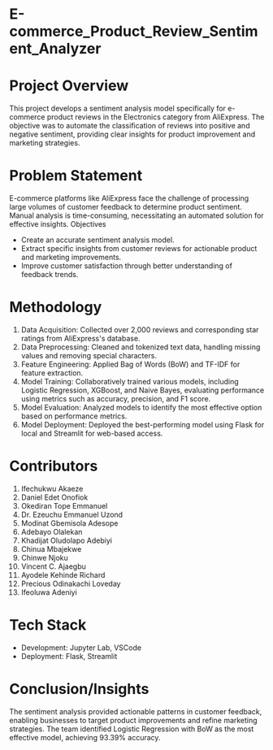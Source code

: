 # E-commerce_Product_Review_Sentiment_Analyzer
# Project Overview
This project develops a sentiment analysis model specifically for e-commerce product reviews in the Electronics category from AliExpress. The objective was to automate the classification of reviews into positive and negative sentiment, providing clear insights for product improvement and marketing strategies.
# Problem Statement
E-commerce platforms like AliExpress face the challenge of processing large volumes of customer feedback to determine product sentiment. Manual analysis is time-consuming, necessitating an automated solution for effective insights.
Objectives
- Create an accurate sentiment analysis model.
- Extract specific insights from customer reviews for actionable product and marketing improvements.
- Improve customer satisfaction through better understanding of feedback trends.
# Methodology
1. Data Acquisition: Collected over 2,000 reviews and corresponding star ratings from AliExpress's database.
2. Data Preprocessing: Cleaned and tokenized text data, handling missing values and removing special characters.
3. Feature Engineering: Applied Bag of Words (BoW) and TF-IDF for feature extraction.
4. Model Training: Collaboratively trained various models, including Logistic Regression, XGBoost, and Naive Bayes, evaluating performance using metrics such as accuracy, precision, and F1 score.
5. Model Evaluation: Analyzed models to identify the most effective option based on performance metrics.
6. Model Deployment: Deployed the best-performing model using Flask for local and Streamlit for web-based access.
# Contributors
1. Ifechukwu Akaeze
2. Daniel Edet Onofiok
3. Okediran Tope Emmanuel
4. Dr. Ezeuchu Emmanuel Uzond
5. Modinat Gbemisola Adesope
6. Adebayo Olalekan
7. Khadijat Oludolapo Adebiyi
8. Chinua Mbajekwe
9. Chinwe Njoku
10. Vincent C. Ajaegbu
11. Ayodele Kehinde Richard
12. Precious Odinakachi Loveday
13. Ifeoluwa Adeniyi
# Tech Stack
- Development: Jupyter Lab, VSCode
- Deployment: Flask, Streamlit
# Conclusion/Insights
The sentiment analysis provided actionable patterns in customer feedback, enabling businesses to target product improvements and refine marketing strategies. The team identified Logistic Regression with BoW as the most effective model, achieving 93.39% accuracy.
